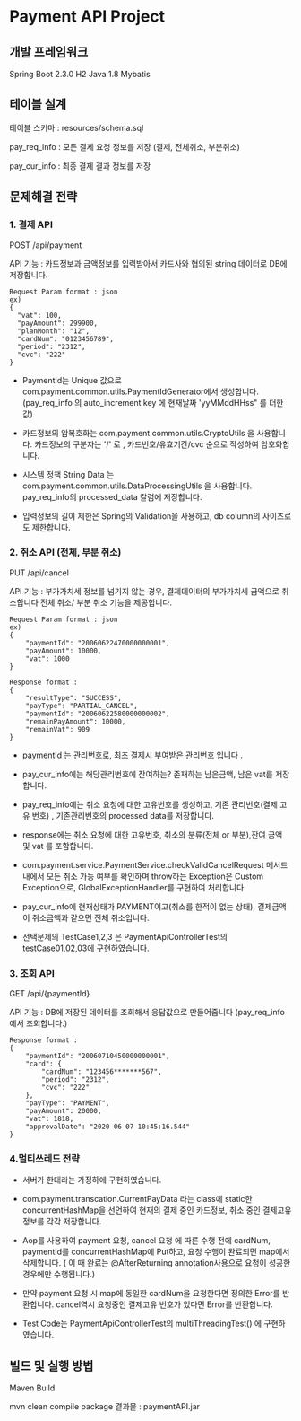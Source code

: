 # Payment API Project


## 개발 프레임워크
Spring Boot 2.3.0
H2
Java 1.8 
Mybatis 

## 테이블 설계
테이블 스키마 : resources/schema.sql 

pay_req_info  : 모든 결제 요청 정보를 저장 (결제, 전체취소, 부분취소)

pay_cur_info : 최종 결제 결과 정보를 저장

## 문제해결 전략

### 1. 결제 API 
POST /api/payment

API 기능 : 카드정보과 금액정보를 입력받아서 카드사와 협의된 string 데이터로 DB에 저장합니다.

```
Request Param format : json
ex)
{
  "vat": 100,
  "payAmount": 299900,
  "planMonth": "12",
  "cardNum": "0123456789",
  "period": "2312",
  "cvc": "222"
}

```

* PaymentId는 Unique 값으로 com.payment.common.utils.PaymentIdGenerator에서 생성합니다. 
(pay_req_info 의 auto_increment key 에 현재날짜 'yyMMddHHss" 를 더한값)

* 카드정보의 암복호화는 com.payment.common.utils.CryptoUtils 을 사용합니다. 
카드정보의 구분자는 '/' 로 , 카드번호/유효기간/cvc 순으로 작성하여 암호화합니다.

* 시스템 정책 String Data 는 com.payment.common.utils.DataProcessingUtils 을 사용합니다. pay_req_info의 processed_data 칼럼에 저장합니다. 

* 입력정보의 길이 제한은 Spring의 Validation을 사용하고, db column의 사이즈로도 제한합니다. 


### 2. 취소 API (전체, 부분 취소)
PUT /api/cancel

API 기능 : 부가가치세 정보를 넘기지 않는 경우, 결제데이터의 부가가치세 금액으로 취소합니다
전체 취소/ 부분 취소 기능을 제공합니다. 

```
Request Param format : json
ex)
{
    "paymentId": "20060622470000000001",
    "payAmount": 10000,
    "vat": 1000
}

Response format : 
{
    "resultType": "SUCCESS",
    "payType": "PARTIAL_CANCEL",
    "paymentId": "20060622580000000002",
    "remainPayAmount": 10000,
    "remainVat": 909
}
```

* paymentId 는 관리번호로, 최초 결제시 부여받은 관리번호 입니다 .
* pay_cur_info에는 해당관리번호에 잔여하는? 존재하는 남은금액, 남은 vat를 저장합니다. 
* pay_req_info에는 취소 요청에 대한 고유번호를 생성하고, 기존 관리번호(결제 고유 번호) , 기존관리번호의 processed data를 저장합니다. 
* response에는 취소 요청에 대한 고유번호, 취소의 분류(전체 or 부분),잔여 금액 및 vat 를 포함합니다.
* com.payment.service.PaymentService.checkValidCancelRequest 메서드 내에서 모든 취소 가능 여부를 확인하며
throw하는 Exception은 Custom Exception으로, GlobalExceptionHandler를 구현하여 처리합니다. 
* pay_cur_info에 현재상태가 PAYMENT이고(취소를 한적이 없는 상태), 결제금액이 취소금액과 같으면 전체 취소입니다.



* 선택문제의 TestCase1,2,3 은 PaymentApiControllerTest의 testCase01,02,03에 구현하였습니다. 

### 3. 조회 API 
GET /api/{paymentId}

API 기능 : DB에 저장된 데이터를 조회해서 응답값으로 만들어줍니다
(pay_req_info에서 조회합니다.)

```
Response format : 
{
    "paymentId": "20060710450000000001",
    "card": {
        "cardNum": "123456*******567",
        "period": "2312",
        "cvc": "222"
    },
    "payType": "PAYMENT",
    "payAmount": 20000,
    "vat": 1818,
    "approvalDate": "2020-06-07 10:45:16.544"
}

```

### 4.멀티쓰레드 전략 

* 서버가 한대라는 가정하에 구현하였습니다. 
* com.payment.transcation.CurrentPayData 라는 class에 static한 concurrentHashMap을 선언하여 현재의 결제 중인 카드정보, 취소 중인 결제고유정보를 각각 저장합니다. 
* Aop를 사용하여 payment 요청, cancel 요청 에 따른 수행 전에 cardNum, paymentId를 concurrentHashMap에 Put하고, 요청 수행이 완료되면 map에서 삭제합니다. 
( 이 때 완료는 @AfterReturning annotation사용으로 요청이 성공한 경우에만 수행됩니다.)

* 만약 payment 요청 시 map에 동일한 cardNum을 요청한다면 정의한 Error를 반환합니다. cancel역시 요청중인 결제고유 번호가 있다면 Error를 반환합니다. 

* Test Code는 PaymentApiControllerTest의 multiThreadingTest() 에 구현하였습니다. 



## 빌드 및 실행 방법
  Maven Build 
  
  mvn clean compile package 
  결과물 : paymentAPI.jar
